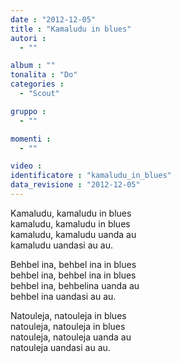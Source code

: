 ```yaml
---
date : "2012-12-05"
title : "Kamaludu in blues"
autori : 
  - ""

album : ""
tonalita : "Do"
categories : 
  - "Scout"

gruppo : 
  - ""

momenti : 
  - ""

video : 
identificatore : "kamaludu_in_blues"
data_revisione : "2012-12-05"
---
```

  
  
Kamaludu, kamaludu in blues  
kamaludu, kamaludu in blues  
kamaludu, kamaludu uanda au  
kamaludu uandasi au au.  
  
  
  
Behbel ina, behbel ina in blues  
behbel ina, behbel ina in blues  
behbel ina, behbelina uanda au  
behbel ina uandasi au au.  
  
  
Natouleja, natouleja in blues  
natouleja, natouleja in blues  
natouleja, natouleja uanda au  
natouleja uandasi au au.  
  
